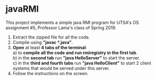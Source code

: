 # javaRMI
This project implements a simple java RMI program for UTSA's OS assignment #5, Professor Lama's class of Spring 2019.

1. Extract the zipped file for all the code.
2. Complie using **"javac *.java"**.
3. **Open** at least **4 tabs of the terminal**: <br />
	a) to **compile all the code and run rmiregistry in the first tab**.<br />
	b) in the **second tab** run **"java HelloServer"** to start the server.<br />
	c) in the **third and fourth tabs** run **"java HelloClient"** to start 2 client systems that would be served under this 	 server.<br />
4. Follow the instructions on the screen.
